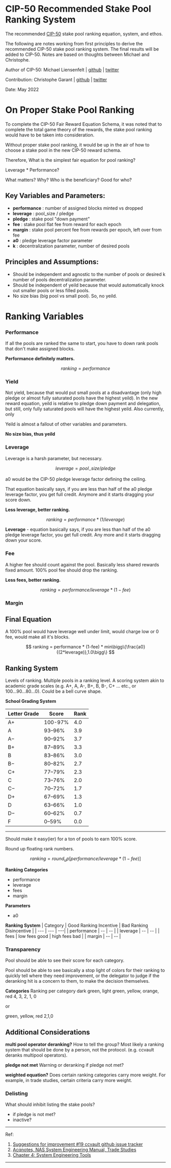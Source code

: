 # CIP-50 Recommended Stake Pool Ranking System

The recommended [CIP-50](https://github.com/michael-liesenfelt/CIPs/blob/CIP-Liesenfelt-Shelleys_Voltaire_decentralization_update/CIP-Liesenfelt-Shelleys_Voltaire_decentralization_update/README.md) stake pool ranking equation, system, and ethos.  

The following are notes working from first principles to derive the recommended CIP-50 stake pool ranking system.  The final results will be added to CIP-50.  Notes are based on thoughts between Michael and Christophe.

Author of CIP-50: Michael Liensenfelt | [github](https://github.com/michael-liesenfelt) | [twitter](https://twitter.com/DrLiesenfelt)

Contribution: Christophe Garant | [github](https://github.com/ccgarant) | [twitter](https://twitter.com/TheStophe)

Date: May 2022


# On Proper Stake Pool Ranking

To complete the CIP-50 Fair Reward Equation Schema, it was noted that to complete the total game theory of the rewards, the stake pool ranking would have to be taken into consideration.

Without proper stake pool ranking, it would be up in the air of how to choose a stake pool in the new CIP-50 reward schema.

Therefore, What is the simplest fair equation for pool ranking?

Leverage * Performance?

What matters? Why? Who is the beneficiary? Good for who?


## Key Variables and Parameters:
- **performance** : number of assigned blocks minted vs dropped
- **leverage** : pool_size / pledge
- **pledge** : stake pool "down payment"
- **fee** : stake pool flat fee from reward for each epoch
- **margin** : stake pool percent fee from rewards per epoch, left over from fee
- **a0** : pledge leverage factor parameter
- **k** : decentralization parameter, number of desired pools


## Principles and Assumptions:
- Should be independent and agnostic to the number of pools or desired k number of pools decentralization parameter.
- Should be independent of yeild because that would automatically knock out smaller pools or less filled pools.
- No size bias (big pool vs small pool). So, no yeild.


# Ranking Variables

### Performance
If all the pools are ranked the same to start, you have to down rank pools that don't make assigned blocks.  

**Performance definitely matters.**

$$ ranking = performance $$

### Yield
Not yield, because that would put small pools at a disadvantage (only high pledge or almost fully saturated pools have the highest yeild).  In the new reward equation, yeild is relative to pledge down payment and delegation, but still, only fully saturated pools will have the highest yeild. Also currently, only 

Yeild is almost a fallout of other variables and parameters.

**No size bias, thus yeild** 


### Leverage
Leverage is a harsh parameter, but necessary.  

$$ leverage = pool_-size / pledge $$

a0 would be the CIP-50 pledge leverage factor defining the ceiling.

That equation basically says, if you are less than half of the a0 pledge leverage factor, you get full credit.  Anymore and it starts dragging your score down.

**Less leverage, better ranking.** 

$$ ranking = performance * (1 / leverage) $$

**Leverage** - equation basically says, if you are less than half of the a0 pledge leverage factor, you get full credit.  Any more and it starts dragging down your score.

### Fee
A higher fee should count against the pool.  Basically less shared rewards fixed amount.  100% pool fee should drop the ranking.

**Less fees, better ranking.**

$$ ranking = performance / leverage * (1-fee) $$


### Margin

## Final Equation

A 100% pool would have leverage well under limit, would charge low or 0 fee, would make all it's blocks.

$$ ranking = performance * (1-fee) * min\bigg\{\frac{a0}{(2*leverage)},1.0\bigg\} $$

## Ranking System
Levels of ranking.  Multiple pools in a ranking level. A scoring system akin to academic grade scales (e.g. A+, A, A-, B+, B, B-, C+ ... etc., or 100...90...80...0).  Could be a bell curve shape.

**School Grading System** 

| Letter Grade | Score | Rank |
| --- | --- | --- |
| A+ | 100-97% | 4.0 |
| A   | 93–96%	| 3.9 |
| A− | 90–92%	| 3.7 |
| B+ | 87–89% | 3.3 |
| B | 83–86% |	3.0 |
| B− | 80–82% | 2.7| 
| C+ | 77–79% | 2.3 |
| C | 73–76% | 2.0 |
| C− | 70–72% | 1.7 |
| D+ | 67–69% | 1.3 |
| D | 63–66% | 1.0 |
| D− | 60–62% | 0.7 |
| F | 0–59% | 0.0 |
--- 

Should make it easy(ier) for a ton of pools to earn 100% score.

Round up floating rank numbers.

$$ ranking = round_up [ performance / leverage * (1-fee) ] $$

**Ranking Categories**
- performance
- leverage
- fees
- margin

**Parameters** 
- a0

**Ranking System**
| Category | Good Ranking Incentive | Bad Ranking Disincentive | 
| --- | --- | ---|
| performance | -- | -- |
| leverage | -- | -- |
| fees | low fees good | high fees bad |
| margin | -- | -- |


### Transparency
Pool should be able to see their score for each category.

Pool should be able to see basically a stop light of colors for their ranking to quickly tell where they need improvement, or the delegator to judge if the deranking hit is a concern to them, to make the decision themselves.

 **Categories**
Ranking per category
dark green, light green, yellow, orange, red
4, 3, 2, 1, 0

or

green, yellow, red
2,1,0


## Additional Considerations

**multi pool operator deranking?** 
How to tell the group? Most likely a ranking system that should be done by a person, not the protocol. (e.g. ccvault deranks multipool operators).

**pledge not met** 
Warning or deranking if pledge not met?

**weighted equation?** 
Does certain ranking categories carry more weight.  For example, in trade studies, certain criteria carry more weight.

### Delisting
What should inhibit listing the stake pools?
- if pledge is not met?
- inactive?

------

Ref: 
1. [Suggestions for improvement #19 ccvault github issue tracker](https://github.com/ccwalletio/tracker/issues/19)
1. [Acqnotes, NAS System Engineering Manual, Trade Studies](https://www.acqnotes.com/Attachments/NAS%20SYSTEM%20ENGINEERING%20MANUAL.pdf)
1. [Chapter 4: System Engineering Tools](https://www.eng.auburn.edu/~dbeale/ESMDCourse/Chapter4.htm)

--------------












